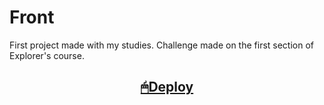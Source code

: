 # Front
First project made with my studies. Challenge made on the first section of Explorer's course.

<h2 align="center"><a href="https://henriquekishida.github.io/Front/">🖱Deploy</a></h2>
